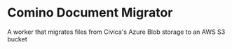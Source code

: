# Comino Document Migrator

A worker that migrates files from Civica's Azure Blob storage to an AWS S3 bucket
